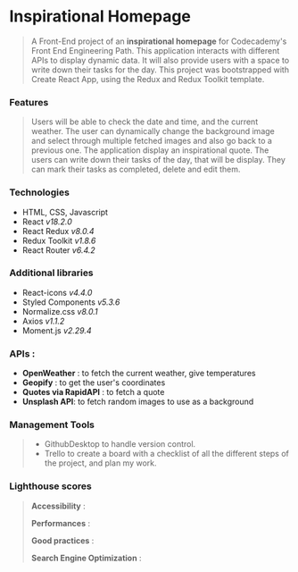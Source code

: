 # Inspirational Homepage

> A Front-End project of an **inspirational homepage** for Codecademy's Front End Engineering Path. This application interacts with different APIs to display dynamic data. It will also provide users with a space to write down their tasks for the day. This project was bootstrapped with Create React App, using the Redux and Redux Toolkit template.

### Features

> Users will be able to check the date and time, and the current weather.
> The user can dynamically change the background image and select through multiple fetched images and also go back to a previous one. The application display an inspirational quote.
> The users can write down their tasks of the day, that will be display. They can mark their tasks as completed, delete and edit them.

### Technologies

- HTML, CSS, Javascript
- React _v18.2.0_
- React Redux _v8.0.4_
- Redux Toolkit _v1.8.6_
- React Router _v6.4.2_

### Additional libraries

- React-icons _v4.4.0_
- Styled Components _v5.3.6_
- Normalize.css _v8.0.1_
- Axios _v1.1.2_
- Moment.js _v2.29.4_

### APIs :

- **OpenWeather** : to fetch the current weather, give temperatures
- **Geopify** : to get the user's coordinates
- **Quotes via RapidAPI** : to fetch a quote
- **Unsplash API**: to fetch random images to use as a background

### Management Tools

> - GithubDesktop to handle version control.
> - Trello to create a board with a checklist of all the different steps of the project, and plan my work.

### Lighthouse scores

> **Accessibility** :
>
> **Performances** :
>
> **Good practices** :
>
> **Search Engine Optimization** :
